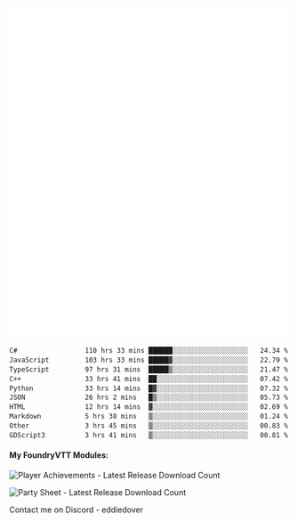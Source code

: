 
![](https://raw.githubusercontent.com/eddiedover/ghstats/master/generated/overview.svg)
![](https://raw.githubusercontent.com/eddiedover/ghstats/master/generated/languages.svg)

<!--START_SECTION:waka-->

```txt
C#                 110 hrs 33 mins ██████░░░░░░░░░░░░░░░░░░░   24.34 %
JavaScript         103 hrs 33 mins █████▓░░░░░░░░░░░░░░░░░░░   22.79 %
TypeScript         97 hrs 31 mins  █████▒░░░░░░░░░░░░░░░░░░░   21.47 %
C++                33 hrs 41 mins  ██░░░░░░░░░░░░░░░░░░░░░░░   07.42 %
Python             33 hrs 14 mins  █▓░░░░░░░░░░░░░░░░░░░░░░░   07.32 %
JSON               26 hrs 2 mins   █▒░░░░░░░░░░░░░░░░░░░░░░░   05.73 %
HTML               12 hrs 14 mins  ▓░░░░░░░░░░░░░░░░░░░░░░░░   02.69 %
Markdown           5 hrs 38 mins   ▒░░░░░░░░░░░░░░░░░░░░░░░░   01.24 %
Other              3 hrs 45 mins   ▒░░░░░░░░░░░░░░░░░░░░░░░░   00.83 %
GDScript3          3 hrs 41 mins   ▒░░░░░░░░░░░░░░░░░░░░░░░░   00.81 %
```

<!--END_SECTION:waka-->

#### My FoundryVTT Modules:

  ![Player Achievements - Latest Release Download Count](https://img.shields.io/badge/dynamic/json?label=Player%20Achievements%20-%20Downloads@latest&query=assets%5B1%5D.download_count&url=https%3A%2F%2Fapi.github.com%2Frepos%2FEddieDover%2Ffvtt-player-achievements%2Freleases%2Flatest)

  ![Party Sheet - Latest Release Download Count](https://img.shields.io/badge/dynamic/json?label=Party%20Sheet%20-%20Downloads@latest&query=assets%5B1%5D.download_count&url=https%3A%2F%2Fapi.github.com%2Frepos%2FEddieDover%2Ffvtt-party-sheet%2Freleases%2Flatest)

<a rel="me" href="https://techhub.social/@EddieDover"></a>

Contact me on Discord - eddiedover
